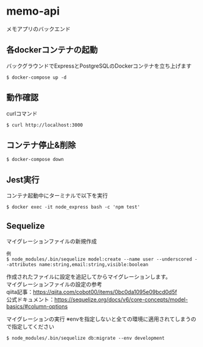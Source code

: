 # memo-api
メモアプリのバックエンド


## 各dockerコンテナの起動
バックグラウンドでExpressとPostgreSQLのDockerコンテナを立ち上げます
```
$ docker-compose up -d
```

## 動作確認
curlコマンド
```
$ curl http://localhost:3000
```

## コンテナ停止&削除
```
$ docker-compose down
```

## Jest実行
コンテナ起動中にターミナルで以下を実行
```
$ docker exec -it node_express bash -c 'npm test'
```

## Sequelize

マイグレーションファイルの新規作成
```
例
$ node_modules/.bin/sequelize model:create --name user --underscored --attributes name:string,email:string,visible:boolean
```

作成されたファイルに設定を追記してからマイグレーションします。<br>
マイグレーションファイルの設定の参考<br>
qiita記事：https://qiita.com/cobot00/items/0bc0da1095e09bcd0d5f<br>
公式ドキュメント：https://sequelize.org/docs/v6/core-concepts/model-basics/#column-options

マイグレーションの実行
※envを指定しないと全ての環境に適用されてしまうので指定してください
```
$ node_modules/.bin/sequelize db:migrate --env development
```
